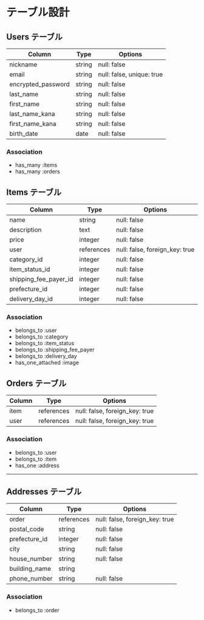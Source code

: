 # テーブル設計

## Users テーブル

| Column              | Type     | Options                   |
|---------------------|----------|---------------------------|
| nickname            | string   | null: false               |
| email               | string   | null: false, unique: true |
| encrypted_password  | string   | null: false               |
| last_name           | string   | null: false               |
| first_name          | string   | null: false               |
| last_name_kana      | string   | null: false               |
| first_name_kana     | string   | null: false               |
| birth_date          | date     | null: false               |


### Association
- has_many :items
- has_many :orders


## Items テーブル

| Column            | Type       | Options                                |
|-------------------|------------|----------------------------------------|
| name              | string     | null: false                            |
| description       | text       | null: false                            |
| price             | integer    | null: false                            |
| user              | references | null: false, foreign_key: true         |
| category_id       | integer    | null: false                            |
| item_status_id    | integer    | null: false                            |
| shipping_fee_payer_id | integer | null: false                           |
| prefecture_id         | integer | null: false                           |
| delivery_day_id   | integer    | null: false                            |


### Association
- belongs_to :user
- belongs_to :category
- belongs_to :item_status
- belongs_to :shipping_fee_payer
- belongs_to :delivery_day
- has_one_attached :image

## Orders テーブル

| Column     | Type     | Options                            |
|------------|----------|------------------------------------|
| item       | references | null: false, foreign_key: true     |
| user       | references | null: false, foreign_key: true     |


### Association
- belongs_to :user
- belongs_to :item
- has_one :address

---

## Addresses テーブル

| Column         | Type     | Options                            |
|----------------|----------|------------------------------------|
| order          | references  | null: false, foreign_key: true     |
| postal_code    | string   | null: false                        |
| prefecture_id  | integer  | null: false                        |
| city           | string   | null: false                        |
| house_number   | string   | null: false                        |
| building_name  | string   |                                    |
| phone_number   | string   | null: false                        |


### Association
- belongs_to :order